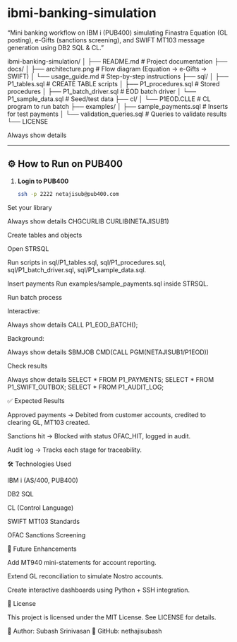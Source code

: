 # ibmi-banking-simulation
“Mini banking workflow on IBM i (PUB400) simulating Finastra Equation (GL posting), e-Gifts (sanctions screening), and SWIFT MT103 message generation using DB2 SQL &amp; CL.”

ibmi-banking-simulation/
│
├── README.md # Project documentation
├── docs/
│ ├── architecture.png # Flow diagram (Equation → e-Gifts → SWIFT)
│ └── usage_guide.md # Step-by-step instructions
├── sql/
│ ├── P1_tables.sql # CREATE TABLE scripts
│ ├── P1_procedures.sql # Stored procedures
│ ├── P1_batch_driver.sql # EOD batch driver
│ └── P1_sample_data.sql # Seed/test data
├── cl/
│ └── P1EOD.CLLE # CL program to run batch
├── examples/
│ ├── sample_payments.sql # Inserts for test payments
│ └── validation_queries.sql # Queries to validate results
└── LICENSE

Always show details

---

## ⚙️ How to Run on PUB400
1. **Login to PUB400**
   ```bash
   ssh -p 2222 netajisub@pub400.com


Set your library

Always show details
CHGCURLIB CURLIB(NETAJISUB1)


Create tables and objects

Open STRSQL

Run scripts in sql/P1_tables.sql, sql/P1_procedures.sql, sql/P1_batch_driver.sql, sql/P1_sample_data.sql.

Insert payments
Run examples/sample_payments.sql inside STRSQL.

Run batch process

Interactive:

Always show details
CALL P1_EOD_BATCH();


Background:

Always show details
SBMJOB CMD(CALL PGM(NETAJISUB1/P1EOD))


Check results

Always show details
SELECT * FROM P1_PAYMENTS;
SELECT * FROM P1_SWIFT_OUTBOX;
SELECT * FROM P1_AUDIT_LOG;

✅ Expected Results

Approved payments → Debited from customer accounts, credited to clearing GL, MT103 created.

Sanctions hit → Blocked with status OFAC_HIT, logged in audit.

Audit log → Tracks each stage for traceability.

🛠️ Technologies Used

IBM i (AS/400, PUB400)

DB2 SQL

CL (Control Language)

SWIFT MT103 Standards

OFAC Sanctions Screening

🚀 Future Enhancements

Add MT940 mini-statements for account reporting.

Extend GL reconciliation to simulate Nostro accounts.

Create interactive dashboards using Python + SSH integration.

📜 License

This project is licensed under the MIT License. See LICENSE
 for details.

👤 Author: Subash Srinivasan
🔗 GitHub: nethajisubash
